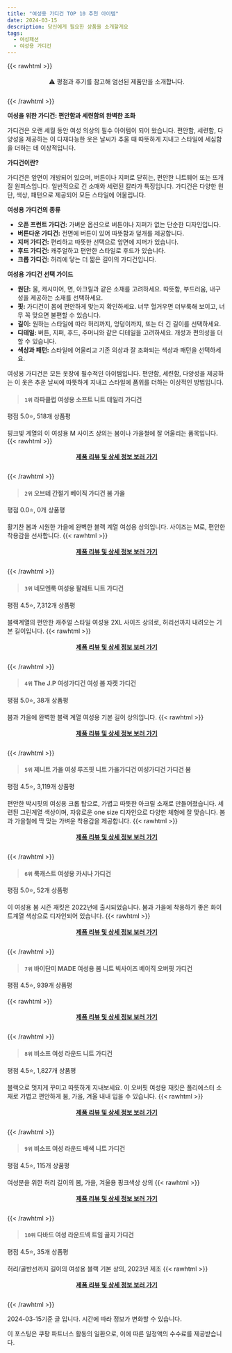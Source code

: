 ```yaml
---
title: "여성용 가디건 TOP 10 추천 아이템"
date: 2024-03-15
description: 당신에게 필요한 상품을 소개할게요
tags:
  - 여성패션
  - 여성용 가디건
---
```

{{< rawhtml >}}<div class="toc" style="text-align: center; height: 50px; line-height: 2;">  <p>⚠️ 평점과 후기를 참고해 엄선된 제품만을 소개합니다.<br></p></div> {{< /rawhtml >}}

**여성을 위한 가디건: 편안함과 세련함의 완벽한 조화**

가디건은 오랜 세월 동안 여성 의상의 필수 아이템이 되어 왔습니다. 편안함, 세련함, 다양성을 제공하는 이 다재다능한 옷은 날씨가 추울 때 따뜻하게 지내고 스타일에 세심함을 더하는 데 이상적입니다.

**가디건이란?**

가디건은 앞면이 개방되어 있으며, 버튼이나 지퍼로 닫히는, 편안한 니트웨어 또는 뜨개질 원피스입니다. 일반적으로 긴 소매와 세련된 칼라가 특징입니다. 가디건은 다양한 원단, 색상, 패턴으로 제공되어 모든 스타일에 어울립니다.

**여성용 가디건의 종류**

* **오픈 프런트 가디건:** 가벼운 옵션으로 버튼이나 지퍼가 없는 단순한 디자인입니다.
* **버튼다운 가디건:** 전면에 버튼이 있어 따뜻함과 덮개를 제공합니다.
* **지퍼 가디건:** 편리하고 따뜻한 선택으로 앞면에 지퍼가 있습니다.
* **후드 가디건:** 캐주얼하고 편안한 스타일로 후드가 있습니다.
* **크롭 가디건:** 허리에 닿는 더 짧은 길이의 가디건입니다.

**여성용 가디건 선택 가이드**

* **원단:** 울, 캐시미어, 면, 아크릴과 같은 소재를 고려하세요. 따뜻함, 부드러움, 내구성을 제공하는 소재를 선택하세요.
* **핏:** 가디건이 몸에 편안하게 맞는지 확인하세요. 너무 헐거우면 더부룩해 보이고, 너무 꼭 맞으면 불편할 수 있습니다.
* **길이:** 원하는 스타일에 따라 허리까지, 엉덩이까지, 또는 더 긴 길이를 선택하세요.
* **디테일:** 버튼, 지퍼, 후드, 주머니와 같은 디테일을 고려하세요. 개성과 편의성을 더할 수 있습니다.
* **색상과 패턴:** 스타일에 어울리고 기존 의상과 잘 조화되는 색상과 패턴을 선택하세요.

여성용 가디건은 모든 옷장에 필수적인 아이템입니다. 편안함, 세련함, 다양성을 제공하는 이 옷은 추운 날씨에 따뜻하게 지내고 스타일에 품위를 더하는 이상적인 방법입니다.


>#### `1위` 라파클럽 여성용 소프트 니트 데일리 가디건
평점 5.0⭐, 518개 상품평

핑크빛 계열의 이 여성용 M 사이즈 상의는 봄이나 가을철에 잘 어울리는 품목입니다.
{{< rawhtml >}}<div class="toc" style="text-align: center; height: 50px; line-height: 2;"><p><b><a href="https://link.coupang.com/re/AFFSDP?lptag=AF5033054&pageKey=7279190762&itemId=18581050436&vendorItemId=85717687729&traceid=V0-153-4564c95f7401f595&requestid=20240315174125588063728099&token=31850C%7CMIXED">제품 리뷰 및 상세 정보 보러 가기</a></b><br></p> </div>{{< /rawhtml >}}

>#### `2위` 오브테 간절기 베이직 가디건 봄 가을
평점 0.0⭐, 0개 상품평

활기찬 봄과 시원한 가을에 완벽한 블랙 계열 여성용 상의입니다. 사이즈는 M로, 편안한 착용감을 선사합니다.
{{< rawhtml >}}<div class="toc" style="text-align: center; height: 50px; line-height: 2;"><p><b><a href="https://link.coupang.com/re/AFFSDP?lptag=AF5033054&pageKey=7934695051&itemId=21838460337&vendorItemId=88886851460&traceid=V0-153-73f09d835d71e5f5&clickBeacon=CAqGXOgFBxcFnlDXCK61hvNsRRDzBBMkrNhfFRQL7bm4y5Nq0MCjoKh2Z4h6zURkYPnifJEUoeJeMN77xttJKojYPnCqQu5RHzxPxf2aISxX_IXqARDuz3MxQ0EisbhWRlCfWmXED0FWG19Djzg5eGjzrfS5GPO9ICm6ya8gj8Vkwxj-c4rj-OowHhxEGetmV_JKa5XStpxTLuBL993m6xeg-Tssp7lbEYb2csB-12_weQmiIsUp2etdAKX1q6B9n4-xDjWFk5T1oMgX7APgMXt2hiqQU_WketDVZN8OT4giroXMdLI-8DTHoJMQKyWH3zunyL2a7IYfxaGVEje2546sgVDK4ak984I9M7rD0edbRgybzy-TiFt_WM6N9rQhR-YqP9KW0fqrhd29jkOcNCJK4u6p_vrj8JfSCzD08a84CYK95w2DdwviJOIvEbPjA9avYVAJcuTKJnWEKCpntopzU3B2J2Nq9RgEf4hMqpAvCZIMFm-mhYmZwm8JmMyx-Q1Yetz2uy-4Hn4PaJ1t8puJcqwbOXv8nW5MoXJYkrKbllygvzQ4MB6bnQu88D1Wpe2Le4yVljJiF5Y1GCG0tsxPYVaHDgIlD2IHQRt390mOKxpRaNvDEdvLJDVwQnIgy0IteeU8Tqge6WagKAQCn0N3zXKsyWgiW6dB6CmJ0b-BA2CBbEFhbrrwkZUFl8OMCqgZSJ3w14KtEx_dRZjJNitJMPZDU6DgGtA00ApUY2MrXl4lP_dJZ7xZKNmkpH35nUCt42RvtLXV0L2I2CuAtpP3k0GMxSOraUNSsba_UNoCA-nE-qvzctZs0pex3-rhqJIS9pdo838hXWA6JTGiZ5DTKH2-dY102tHrtagNx2ugX8hMBKObLvlXPvDkZPkjU8iTkAo49Kr98G3Oflev6HRe5QZ3EWBYBQX9SxbcBn84qYBZAM1dDpWPqw%3D%3D&requestid=20240315174125588063728099&token=31850C%7CMIXED">제품 리뷰 및 상세 정보 보러 가기</a></b><br></p> </div>{{< /rawhtml >}}

>#### `3위` 네모엔룩 여성용 팔레트 니트 가디건
평점 4.5⭐, 7,312개 상품평

블랙계열의 편안한 캐주얼 스타일 여성용 2XL 사이즈 상의로, 허리선까지 내려오는 기본 길이입니다.
{{< rawhtml >}}<div class="toc" style="text-align: center; height: 50px; line-height: 2;"><p><b><a href="https://link.coupang.com/re/AFFSDP?lptag=AF5033054&pageKey=4924363405&itemId=17113866642&vendorItemId=84411629374&traceid=V0-153-99d337b9b6773de8&requestid=20240315174125588063728099&token=31850C%7CMIXED">제품 리뷰 및 상세 정보 보러 가기</a></b><br></p> </div>{{< /rawhtml >}}

>#### `4위` The J.P 여성가디건 여성 봄 자켓 가디건
평점 5.0⭐, 38개 상품평

봄과 가을에 완벽한 블랙 계열 여성용 기본 길이 상의입니다.
{{< rawhtml >}}<div class="toc" style="text-align: center; height: 50px; line-height: 2;"><p><b><a href="https://link.coupang.com/re/AFFSDP?lptag=AF5033054&pageKey=7879280313&itemId=21544593391&vendorItemId=88597430006&traceid=V0-153-b290d9f85bf9f074&clickBeacon=xHHqAH5HPDKhjS_SxDoLYQ0_bHdEbRNvCr8cSmxlmg-AEeywflKr4cHPlBz8lihsntC7HENxa25D6iq6QvLdiZTtVUvgD_DS04XGlMAXXXwPvDpPD19iAMN2lMGVZ0Bt79yhnVlSeoSt3oi-VC8-eewXczmVacSdzJoKdP9eFh4soq-pit2SkOmu97BYU_gklQ9soWP7L_kUQph1DyqdnsDEQ0SWHsmVfoqTcFLWy2nBAnALC7hEnopBw91TswfJYbCMRpIPwGy_FBC3cyEM92yDzNKl9OL_-Mj83ZN6Ms0F2B-OEBo3AuWy3SFv6JQBHSeNzoib3kwNIOi1I9CuhheCIyyD5nvV9WP8DG1H67tX8kGn0ElOqZHQi-VXeOdn249QZHhilQEAVjqZCOCKx-i7jLIVvrmyUf4v39kGMM-YnrHBNIxh3Ykm9mo3paqivckTGvWZxkMgs0C3O4QAU7tZyFbR8C6VNXNeANVmXbwXY6ykHCeLlXPQd_0nrdZA521JzmOlufd4WwOc49V4gMgVpXYVkasUnyxhFTH0wZT0jAv9RdWdS6NYFBPndSOVbyzepKmAZuyolQ51a-HUZhI7ANJon5zGHZJkw3w76_fxcyPBf_c3hmcg3BSAkvcWD3oLo9KSQkSvSLLV9eGQQZLDCjI3YJfcUjL5tftqWFM4fzCSKodAc39pBcKW56Wf_8D46cp4NDarvNGGt2h1iDxNMImvlBrEwsiourFLGy9PmbndLXQc1f0ynyiIuceGBvv1g_c4nog10VPqBN_hQNfObWUOHZUxe4e4Fj0WQ9_1pJzLvg50kzICQ3fKkoZdcRGBjK5MmZDL_JYjRGNdVWcHq7_Lj0Xc-lxc13AWLRBbLl4wxwwVJYu6Y3fpvxAPrmb1jn7h-ryg8VE93DWdPewSceV-sdEnLYTiwPHhMH_c_dylVhxwW1IuvYU%3D&requestid=20240315174125588063728099&token=31850C%7CMIXED">제품 리뷰 및 상세 정보 보러 가기</a></b><br></p> </div>{{< /rawhtml >}}

>#### `5위` 제니트 가을 여성 루즈핏 니트 가을가디건 여성가디건 가디건 봄
평점 4.5⭐, 3,119개 상품평

편안한 박시핏의 여성용 크롭 탑으로, 가볍고 따뜻한 아크릴 소재로 만들어졌습니다. 세련된 그린계열 색상이며, 자유로운 one size 디자인으로 다양한 체형에 잘 맞습니다. 봄과 가을철에 딱 맞는 가벼운 착용감을 제공합니다.
{{< rawhtml >}}<div class="toc" style="text-align: center; height: 50px; line-height: 2;"><p><b><a href="https://link.coupang.com/re/AFFSDP?lptag=AF5033054&pageKey=1251240423&itemId=2250556353&vendorItemId=70247937359&traceid=V0-153-213c41c4ffe35ea8&requestid=20240315174125588063728099&token=31850C%7CMIXED">제품 리뷰 및 상세 정보 보러 가기</a></b><br></p> </div>{{< /rawhtml >}}

>#### `6위` 룩캐스트 여성용 카시나 가디건
평점 5.0⭐, 52개 상품평

이 여성용 봄 시즌 재킷은 2022년에 출시되었습니다. 봄과 가을에 착용하기 좋은 화이트계열 색상으로 디자인되어 있습니다.
{{< rawhtml >}}<div class="toc" style="text-align: center; height: 50px; line-height: 2;"><p><b><a href="https://link.coupang.com/re/AFFSDP?lptag=AF5033054&pageKey=6309554142&itemId=13089186111&vendorItemId=80350396627&traceid=V0-153-8a46c90717f3f3cc&clickBeacon=kBnhCQSGoItANaiNkHqS8Da_33Lk3GM6f9EwDzoRGCBjt6rvyl0Slv40BdNoEwQalow3H7KohJdWmiaYHFVnWhsZtviq4FEjEm-Tc6sciRwQwUXOMbSF6IDzQ39TR5uqTeHkQl5gEMMeCCc43iU9z3QQB1WqoovaSLyYJEEE8B_TXMjJASf68h_tRkyeVDpyUfBoczScpGySxJX9h9fYziJ48vGBq7VNtCB8jPbmmu6VSHibAfg8fr9d_70ZtMyb_KHPNqUY2wrMOwQxAZYUYnjrm4UUEmNL2rUQvBOwcwCSau-jLqy6x3Xie9NWEceph6oHyT4r7QjBvgIZh1Zc6qswiIpti0oqluZVdK4z6VJTCTe-M1sJyS1GLaIZiNscdMq2P5eS2d7cf68DMJmN3Maol7PTjOjw8i3P0iPBTSo8wE4cH1pFyIrMFpq_79gqZFl6hC9WrmKO7uBfk_fhHzy2o_G4SumwsqzNCTZpOiyNhLf2b3EeKYFbUhtdbAXcawgjilXyJFylKKcX7sbUXU8O57cYR_ozjwsKmWgDZj3IeQDFuvsrHkhuBS9A3DvpNwN6bjxwB7L5-C6tQe1z0KBImNJoeKZLWvNbpR2u71-ztv2ok_Xhn0aQ5BVSlJiu75JCYuyn6RP8qzlsTM6mvLPGqGxKyS_I7y-wEL9ayxiD4X9MevKf5hQPXFpksBd2VNzLEI_HK1T4VkbTmiCiQBp0n9oZJgsrPm3K2zhAKGCFN-ICBkmc5RtEUwb_vtjypEOPwKBoY3gL_DOf9vAkC6cZwDAAlfoxNe3HnL30vlgehrAfIf8kepy1_6VTrrUg3UW_v3Fobx9kVWB1iEwd92_VP1r8sGmvncVdDK4f6WqUi80Yh-lmUSRYMCFNtWAPGjCaZ7YTM7gowtFGBSt-XUFfsc8YWv-hoL8EPZ7bzeHu5Kerpix8WGUTvlc%3D&requestid=20240315174125588063728099&token=31850C%7CMIXED">제품 리뷰 및 상세 정보 보러 가기</a></b><br></p> </div>{{< /rawhtml >}}

>#### `7위` 바이단미 MADE 여성용 봄 니트 빅사이즈 베이직 오버핏 가디건
평점 4.5⭐, 939개 상품평


{{< rawhtml >}}<div class="toc" style="text-align: center; height: 50px; line-height: 2;"><p><b><a href="https://link.coupang.com/re/AFFSDP?lptag=AF5033054&pageKey=6055141957&itemId=11112191677&vendorItemId=82872221499&traceid=V0-153-849566b41f1a92d6&requestid=20240315174125588063728099&token=31850C%7CMIXED">제품 리뷰 및 상세 정보 보러 가기</a></b><br></p> </div>{{< /rawhtml >}}

>#### `8위` 비소프 여성 라운드 니트 가디건
평점 4.5⭐, 1,827개 상품평

블랙으로 멋지게 꾸미고 따뜻하게 지내보세요. 이 오버핏 여성용 재킷은 폴리에스터 소재로 가볍고 편안하게 봄, 가을, 겨울 내내 입을 수 있습니다.
{{< rawhtml >}}<div class="toc" style="text-align: center; height: 50px; line-height: 2;"><p><b><a href="https://link.coupang.com/re/AFFSDP?lptag=AF5033054&pageKey=6774382028&itemId=15914078837&vendorItemId=83121957053&traceid=V0-153-f4ded948a147db1d&requestid=20240315174125588063728099&token=31850C%7CMIXED">제품 리뷰 및 상세 정보 보러 가기</a></b><br></p> </div>{{< /rawhtml >}}

>#### `9위` 비소프 여성 라운드 배색 니트 가디건
평점 4.5⭐, 115개 상품평

여성분을 위한 허리 길이의 봄, 가을, 겨울용 핑크색상 상의
{{< rawhtml >}}<div class="toc" style="text-align: center; height: 50px; line-height: 2;"><p><b><a href="https://link.coupang.com/re/AFFSDP?lptag=AF5033054&pageKey=7608830170&itemId=20146417526&vendorItemId=87239613321&traceid=V0-153-83456a9c30bbae3f&requestid=20240315174125588063728099&token=31850C%7CMIXED">제품 리뷰 및 상세 정보 보러 가기</a></b><br></p> </div>{{< /rawhtml >}}

>#### `10위` 다바드 여성 라운드넥 트임 골지 가디건
평점 4.5⭐, 35개 상품평

허리/골반선까지 길이의 여성용 블랙 기본 상의, 2023년 제조
{{< rawhtml >}}<div class="toc" style="text-align: center; height: 50px; line-height: 2;"><p><b><a href="https://link.coupang.com/re/AFFSDP?lptag=AF5033054&pageKey=7551618587&itemId=19874767770&vendorItemId=86975415782&traceid=V0-153-2fff559a98e31978&clickBeacon=LXjLnnIDM5DtF99ZLZLdfqdUMraZAI0VFM71n869u0JLYVfxRk0ClWWa_AC7mTiuaPOkg872Kblnx_cZHlz4CJka0fAd05IARCyTOMSMi7GECk8RvmYa8_SWi2lnlNhscry1VzbUGYHXs9RRXeQ-bsQCdT6LlVhjRb40v4aft6N8LRnPPWC9svZdlsw28xlp3LsCcE4X2QvQjxxuVDLDUm-RzKEG5PJO8eziKV030im6OvEB84OIzxKq7oltTSj1tETHFr5sTn-6Y9YcJjwCM0Dccm49H5J2z-Bwntetksve6ENhcaRNCFvmDFFPgpx2BhTuHwUnj3h9rbJPX6huRI7Fj1-6IKoe_vk6uI1TkrTLyWiWzmHnPUHgiD-x6CSOwArXKC0XW4I0tlGJ80IpQCgFV8dnvQYaTpDdhFGejjbESVUlz7NlVyg-g7x2-2lDlbzn914YkE89KLIgnUyMJjIidlNxbMheZ9kdmuK2TbpyFVWp36PbyJWxKqBTHpWDLnB46sN7gfKsoZWW4D3wu6V-aKxARV_Ws0eOVF2EIzJihsWU-ZS7QxBIH4uE6-0hypl3wR2zlP6NoBwxm-dn3sUj-05NMRsvXVSYc5Xgddl91dAlbLMXl7CZvegUGrXVNl9UuEtv3AkhcCxIr5251hBKxBC8Te_cGwzEPFouQ44tz2Av-BUh9nocKn3suTn8PPU7QAv1p6ssX3G7hqVBch-1-TFs3rsOaCKZXtxveTZV24CwnBD5qYmE-AyXbrMZftW1BTjqdZYLj_dKf1fmdCRvXlVKBzbdmzEaboJp8iw-ihks2pbxe6ckiY8tB1Hg41rGjB1zbpcLtU6j8Mtl5ATdwL0Qb9VKJ78uTYwHyx9jjhefoOoBOlu7zkviJc1mQ460leCPTrcimEnOOxv4ZtWkjkksWcSE9ZSNf9kIX8_mUD5vrR6bFF0%3D&requestid=20240315174125588063728099&token=31850C%7CMIXED">제품 리뷰 및 상세 정보 보러 가기</a></b><br></p> </div>{{< /rawhtml >}}


2024-03-15기준 글 입니다.
시간에 따라 정보가 변화할 수 있습니다.

이 포스팅은 쿠팡 파트너스 활동의 일환으로, 이에 따른 일정액의 수수료를 제공받습니다.